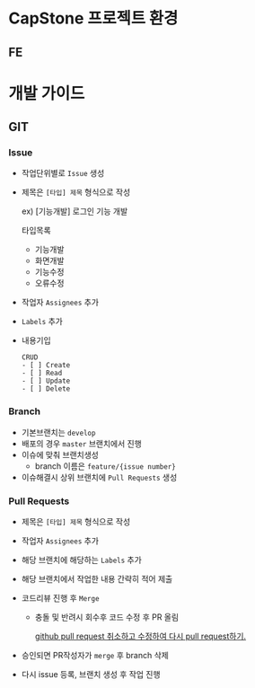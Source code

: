    # CapStone 프로젝트 환경
## FE

# 개발 가이드

## GIT

### **Issue**

- 작업단위별로 `Issue` 생성
- 제목은 `[타입] 제목` 형식으로 작성

    ex) [기능개발] 로그인 기능 개발

    타입목록

    - 기능개발
    - 화면개발
    - 기능수정
    - 오류수정
- 작업자 `Assignees` 추가
- `Labels` 추가
- 내용기입

    ```
    CRUD
    - [ ] Create
    - [ ] Read
    - [ ] Update
    - [ ] Delete
    ```

### **Branch**

- 기본브랜치는 `develop`
- 배포의 경우 `master` 브랜치에서 진행
- 이슈에 맞춰 브랜치생성
    - branch 이름은 `feature/{issue number}`
- 이슈해결시 상위 브랜치에 `Pull Requests` 생성

### **Pull Requests**

- 제목은 `[타입] 제목` 형식으로 작성
- 작업자 `Assignees` 추가
- 해당 브랜치에 해당하는 `Labels` 추가
- 해당 브랜치에서 작업한 내용 간략히 적어 제출
- 코드리뷰 진행 후 `Merge`
    - 충돌 및 반려시 회수후 코드 수정 후 PR 올림

        [github pull request 취소하고 수정하여 다시 pull request하기.](https://wizardfactory.tumblr.com/post/119735176581/github-pull-request-%EC%B7%A8%EC%86%8C%ED%95%98%EA%B3%A0-%EC%88%98%EC%A0%95%ED%95%98%EC%97%AC-%EB%8B%A4%EC%8B%9C-pull-request%ED%95%98%EA%B8%B0)

- 승인되면 PR작성자가 `merge` 후 branch 삭제 
- 다시 issue 등록, 브랜치 생성 후 작업 진행 

  
